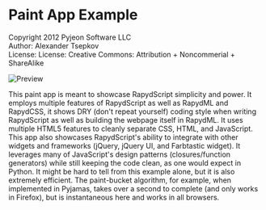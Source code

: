 Paint App Example
=================

Copyright 2012 Pyjeon Software LLC  
Author:	Alexander Tsepkov  
License:	License: Creative Commons: Attribution + Noncommerial + ShareAlike  

![Preview](https://bitbucket.org/pyjeon/rapydscript/raw/default/examples/paint/preview.png 'Preview Screenshot')

This paint app is meant to showcase RapydScript simplicity and power. It employs multiple features of RapydScript as well as RapydML and RapydCSS, it shows DRY (don't repeat yourself) coding style when writing RapydScript as well as building the webpage itself in RapydML. It uses multiple HTML5 features to cleanly separate CSS, HTML, and JavaScript. This app also showcases RapydScript's ability to integrate with other widgets and frameworks (jQuery, jQuery UI, and Farbtastic widget). It leverages many of JavaScript's design patterns (closures/function generators) while still keeping the code clean, as one would expect in Python. It might be hard to tell from this example alone, but it is also extremely efficient. The paint-bucket algorithm, for example, when implemented in Pyjamas, takes over a second to complete (and only works in Firefox), but is instantaneous here and works in all browsers.
